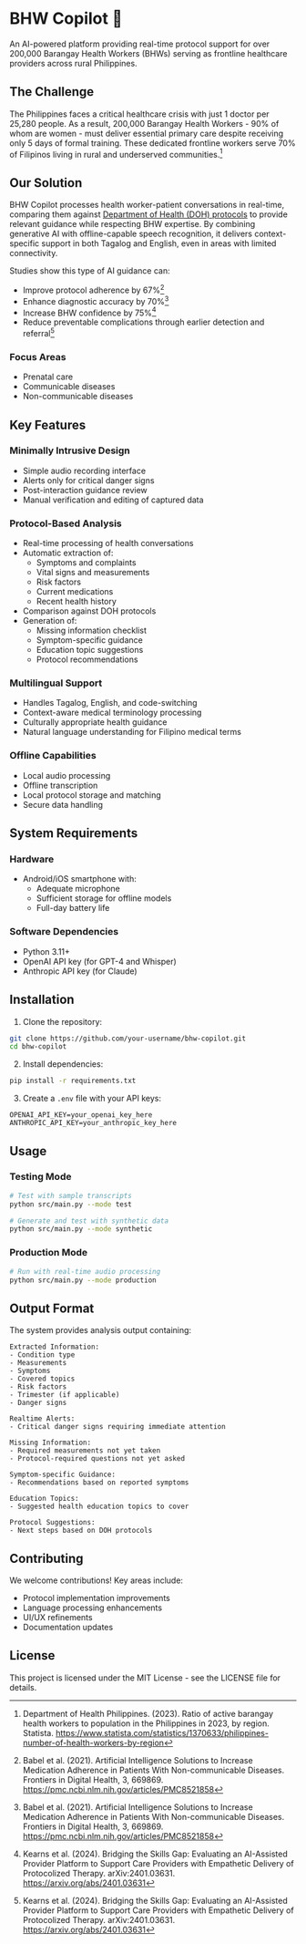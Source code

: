 # BHW Copilot 🏥

An AI-powered platform providing real-time protocol support for over 200,000 Barangay Health Workers (BHWs) serving as frontline healthcare providers across rural Philippines.

## The Challenge

The Philippines faces a critical healthcare crisis with just 1 doctor per 25,280 people. As a result, 200,000 Barangay Health Workers - 90% of whom are women - must deliver essential primary care despite receiving only 5 days of formal training. These dedicated frontline workers serve 70% of Filipinos living in rural and underserved communities.[^1]

## Our Solution

BHW Copilot processes health worker-patient conversations in real-time, comparing them against [Department of Health (DOH) protocols](https://github.com/nathan-eagle/HealthWorkerCopilot/tree/main/docs) to provide relevant guidance while respecting BHW expertise. By combining generative AI with offline-capable speech recognition, it delivers context-specific support in both Tagalog and English, even in areas with limited connectivity.

Studies show this type of AI guidance can:
- Improve protocol adherence by 67%[^2]
- Enhance diagnostic accuracy by 70%[^2] 
- Increase BHW confidence by 75%[^3]
- Reduce preventable complications through earlier detection and referral[^3]

[^1]: Department of Health Philippines. (2023). Ratio of active barangay health workers to population in the Philippines in 2023, by region. Statista. https://www.statista.com/statistics/1370633/philippines-number-of-health-workers-by-region
[^2]: Babel et al. (2021). Artificial Intelligence Solutions to Increase Medication Adherence in Patients With Non-communicable Diseases. Frontiers in Digital Health, 3, 669869. https://pmc.ncbi.nlm.nih.gov/articles/PMC8521858
[^3]: Kearns et al. (2024). Bridging the Skills Gap: Evaluating an AI-Assisted Provider Platform to Support Care Providers with Empathetic Delivery of Protocolized Therapy. arXiv:2401.03631. https://arxiv.org/abs/2401.03631


### Focus Areas
- Prenatal care
- Communicable diseases  
- Non-communicable diseases


## Key Features

### Minimally Intrusive Design
- Simple audio recording interface
- Alerts only for critical danger signs
- Post-interaction guidance review
- Manual verification and editing of captured data

### Protocol-Based Analysis
- Real-time processing of health conversations
- Automatic extraction of:
  * Symptoms and complaints
  * Vital signs and measurements
  * Risk factors
  * Current medications
  * Recent health history
- Comparison against DOH protocols
- Generation of:
  * Missing information checklist
  * Symptom-specific guidance
  * Education topic suggestions
  * Protocol recommendations

### Multilingual Support
- Handles Tagalog, English, and code-switching
- Context-aware medical terminology processing
- Culturally appropriate health guidance
- Natural language understanding for Filipino medical terms

### Offline Capabilities
- Local audio processing
- Offline transcription
- Local protocol storage and matching
- Secure data handling

## System Requirements

### Hardware
- Android/iOS smartphone with:
  * Adequate microphone
  * Sufficient storage for offline models
  * Full-day battery life

### Software Dependencies
- Python 3.11+
- OpenAI API key (for GPT-4 and Whisper)
- Anthropic API key (for Claude)

## Installation

1. Clone the repository:
```bash
git clone https://github.com/your-username/bhw-copilot.git
cd bhw-copilot
```

2. Install dependencies:
```bash
pip install -r requirements.txt
```

3. Create a `.env` file with your API keys:
```
OPENAI_API_KEY=your_openai_key_here
ANTHROPIC_API_KEY=your_anthropic_key_here
```

## Usage

### Testing Mode
```bash
# Test with sample transcripts
python src/main.py --mode test

# Generate and test with synthetic data
python src/main.py --mode synthetic
```

### Production Mode
```bash
# Run with real-time audio processing
python src/main.py --mode production
```

## Output Format

The system provides analysis output containing:
```
Extracted Information:
- Condition type
- Measurements
- Symptoms
- Covered topics
- Risk factors
- Trimester (if applicable)
- Danger signs

Realtime Alerts:
- Critical danger signs requiring immediate attention

Missing Information:
- Required measurements not yet taken
- Protocol-required questions not yet asked

Symptom-specific Guidance:
- Recommendations based on reported symptoms

Education Topics:
- Suggested health education topics to cover

Protocol Suggestions:
- Next steps based on DOH protocols
```

## Contributing

We welcome contributions! Key areas include:
- Protocol implementation improvements
- Language processing enhancements
- UI/UX refinements
- Documentation updates

## License

This project is licensed under the MIT License - see the LICENSE file for details.
